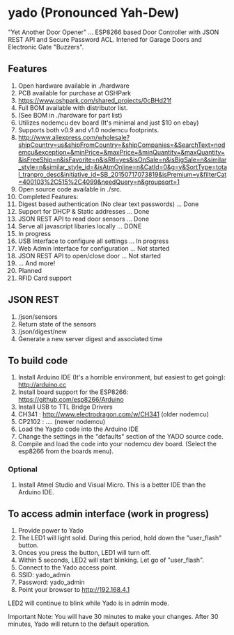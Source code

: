 # yado (Pronounced Yah-Dew)
"Yet Another Door Opener" ... ESP8266 based Door Controller with JSON REST API and Secure Password ACL. Intened for Garage Doors and Electronic Gate "Buzzers".

## Features

1. Open hardware available in ./hardware
 1. PCB available for purchase at OSHPark
  1. https://www.oshpark.com/shared_projects/0cBHd21f
 2. Full BOM available with distributor list.
  1. (See BOM in ./hardware for part list)
 3. Utilizes nodemcu dev board (It's minimal and just $10 on ebay)
 4. Supports both v0.9 and v1.0 nodemcu footprints. 
   1. http://www.aliexpress.com/wholesale?shipCountry=us&shipFromCountry=&shipCompanies=&SearchText=nodemcu&exception=&minPrice=&maxPrice=&minQuantity=&maxQuantity=&isFreeShip=n&isFavorite=n&isRtl=yes&isOnSale=n&isBigSale=n&similar_style=n&similar_style_id=&isAtmOnline=n&CatId=0&g=y&SortType=total_tranpro_desc&initiative_id=SB_20150717073819&isPremium=y&filterCat=400103%2C515%2C4099&needQuery=n&groupsort=1
1. Open source code available in ./src.
2. Completed Features:
 1. Digest based authentication (No clear text passwords) ... Done
 2. Support for DHCP & Static addresses ... Done
 3. JSON REST API to read door sensors ... Done
 4. Serve all javascript libaries locally ... DONE
3. In progress
 1. USB Interface to configure all settings ... In progress
 2. Web Admin Interface for configuration ... Not started
 3. JSON REST API to open/close door ... Not started
 4. ... And more!
4. Planned
 1. RFID Card support

## JSON REST

1. /json/sensors
 1. Return state of the sensors
2. /json/digest/new
 1. Generate a new server digest and associated time

## To build code

1. Install Arduino IDE (It's a horrible environment, but easiest to get going): http://arduino.cc
2. Install board support for the ESP8266: https://github.com/esp8266/Arduino
3. Install  USB to TTL Bridge Drivers
 1. CH341 : http://www.electrodragon.com/w/CH341 (older nodemcu)
 2. CP2102 : .... (newer nodemcu)
4. Load the Yagdo code into the Arduino IDE
5. Change the settings in the "defaults" section of the YADO source code.
6. Compile and load the code into your nodemcu dev board. (Select the esp8266 from the boards menu).

### Optional

1. Install Atmel Studio and Visual Micro. This is a better IDE than the Arduino IDE.

## To access admin interface (work in progress)

1. Provide power to Yado
2. The LED1 will light solid. During this period, hold down the "user_flash" button.
3. Onces you press the button, LED1 will turn off.
4. Within 5 seconds, LED2 will start blinking. Let go of "user_flash".
5. Connect to the Yado access point.
 1. SSID: yado_admin
 2. Password: yado_admin
6. Point your browser to http://192.168.4.1

LED2 will continue to blink while Yado is in admin mode.

Important Note: You will have 30 minutes to make your changes. After 30 minutes, Yado will return to the default operation.
